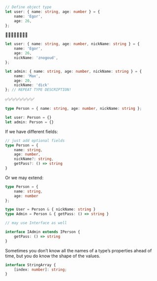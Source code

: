 ```ts
// Define object type
let user: { name: string, age: number } = {
	name: 'Egor', 
	age: 26,
};
```

💩💩💩💩💩💩💩💩
```ts
let user: { name: string, age: number, nickName: string } = {
	name: 'Egor',
	age: 26,
	nickName: 'znogoud',
};

let admin: { name: string, age: number, nickName: string } = {
	name: 'Max', 
	age: 20,
	nickName: 'dick'
}; // REPEAT TYPE DESCRIPTION! 
```

✅✅✅✅✅✅✅✅
```ts
type Person = { name: string, age: number, nickName: string };

let user: Person = {} 
let admin: Person = {}
```

If we have different fields:
```ts
// just add optional fields
type Person = {
	name: string, 
	age: number,
	nickName?: string,
	getPass?: () => string
}
```
Or we may extend:
```ts
type Person = {
	name: string, 
	age: number
};

type User = Person & { nickName: string }
type Admin = Person & { getPass: () => string }

// may use Interface as well

interface IAdmin extends IPerson {
	getPass: () => string
}
```

Sometimes you don’t know all the names of a type’s properties ahead of time, but you do know the shape of the values.
```ts
interface StringArray {
	[index: number]: string;
}
```